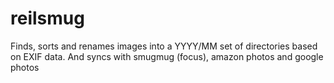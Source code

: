 # reilsmug
Finds, sorts and renames images into a YYYY/MM set of directories based on EXIF data. And syncs with smugmug (focus), amazon photos and google photos
